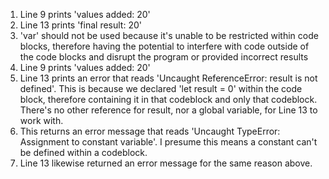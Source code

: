 1. Line 9 prints 'values added: 20'
2. Line 13 prints 'final result: 20'
3. 'var' should not be used because it's unable to be restricted within code blocks, therefore having the potential to interfere with code outside of the code blocks and disrupt the program or provided incorrect results
4. Line 9 prints 'values added: 20'
5. Line 13 prints an error that reads 'Uncaught ReferenceError: result is not defined'. This is because we declared 'let result = 0' within the code block, therefore containing it in that codeblock and only that codeblock. There's no other reference for result, nor a global variable, for Line 13 to work with.
6. This returns an error message that reads 'Uncaught TypeError: Assignment to constant variable'. I presume this means a constant can't be defined within a codeblock.
7. Line 13 likewise returned an error message for the same reason above.
